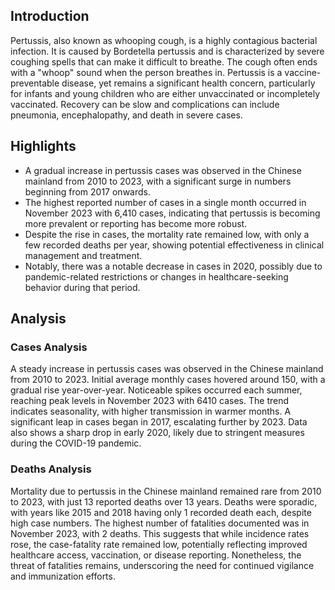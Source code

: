 ## Introduction

Pertussis, also known as whooping cough, is a highly contagious bacterial infection. It is caused by Bordetella pertussis and is characterized by severe coughing spells that can make it difficult to breathe. The cough often ends with a "whoop" sound when the person breathes in. Pertussis is a vaccine-preventable disease, yet remains a significant health concern, particularly for infants and young children who are either unvaccinated or incompletely vaccinated. Recovery can be slow and complications can include pneumonia, encephalopathy, and death in severe cases.
## Highlights

- A gradual increase in pertussis cases was observed in the Chinese mainland from 2010 to 2023, with a significant surge in numbers beginning from 2017 onwards. <br/>
- The highest reported number of cases in a single month occurred in November 2023 with 6,410 cases, indicating that pertussis is becoming more prevalent or reporting has become more robust. <br/>
- Despite the rise in cases, the mortality rate remained low, with only a few recorded deaths per year, showing potential effectiveness in clinical management and treatment. <br/>
- Notably, there was a notable decrease in cases in 2020, possibly due to pandemic-related restrictions or changes in healthcare-seeking behavior during that period. <br/>
## Analysis

### Cases Analysis
A steady increase in pertussis cases was observed in the Chinese mainland from 2010 to 2023. Initial average monthly cases hovered around 150, with a gradual rise year-over-year. Noticeable spikes occurred each summer, reaching peak levels in November 2023 with 6410 cases. The trend indicates seasonality, with higher transmission in warmer months. A significant leap in cases began in 2017, escalating further by 2023. Data also shows a sharp drop in early 2020, likely due to stringent measures during the COVID-19 pandemic.

### Deaths Analysis
Mortality due to pertussis in the Chinese mainland remained rare from 2010 to 2023, with just 13 reported deaths over 13 years. Deaths were sporadic, with years like 2015 and 2018 having only 1 recorded death each, despite high case numbers. The highest number of fatalities documented was in November 2023, with 2 deaths. This suggests that while incidence rates rose, the case-fatality rate remained low, potentially reflecting improved healthcare access, vaccination, or disease reporting. Nonetheless, the threat of fatalities remains, underscoring the need for continued vigilance and immunization efforts.
